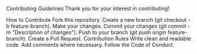 Contributing Guidelines Thank you for your interest in contributing! 

How to Contribute Fork this repository. Create a new branch (git checkout -b feature-branch). Make your changes. Commit your changes (git commit -m "Description of changes"). Push to your branch (git push origin feature-branch). Create a Pull Request. Contribution Rules Write clean and readable code. Add comments where necessary. Follow the Code of Conduct.
